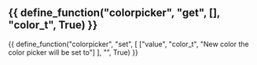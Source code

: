 {{ define_function("colorpicker", "get", [], "color_t", True) }}
---
{{ define_function("colorpicker", "set", [
    ["value", "color_t", "New color the color picker will be set to"]
], "", True) }}